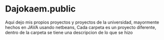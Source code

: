 # Dajokaem.public
Aqui dejo mis propios proyectos y proyectos de la universidad, mayormente hechos en JAVA usando netbeans,
Cada carpeta es un proyecto diferente, dentro de la carpeta se tiene una descripcion de lo que se hizo
